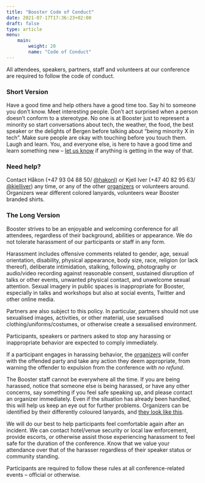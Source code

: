 ```yaml
---
title: "Booster Code of Conduct"
date: 2021-07-17T17:36:23+02:00
draft: false
type: article
menu:
    main:
        weight: 20
        name: "Code of Conduct"
---
```

All attendees, speakers, partners, staff and volunteers at our conference are required to follow the code of conduct.

### Short Version

Have a good time and help others have a good time too. Say hi to someone you don’t know. Meet interesting people. Don’t act surprised when a person doesn’t conform to a stereotype. No one is at Booster just to represent a minority so start conversations about tech, the weather, the food, the best speaker or the delights of Bergen before talking about “being minority X in tech”. Make sure people are okay with touching before you touch them. Laugh and learn. You, and everyone else, is here to have a good time and learn something new – [let us know](/info/about#organizers) if anything is getting in the way of that.

### Need help?

Contact Håkon (+47 93 04 88 50/ [@hakonl](http://twitter.com/hakonl "Twitter")) or Kjell Iver (+47 40 82 95 63/ [@kjelliver](http://twitter.com/kjelliver "Twitter")) any time, or any of the other [organizers](/info/about#organizers) or volunteers around. Organizers wear different colored lanyards, volunteers wear Booster branded shirts.

### The Long Version

Booster strives to be an enjoyable and welcoming conference for all attendees, regardless of their background, abilities or appearance. We do not tolerate harassment of our participants or staff in any form.

Harassment includes offensive comments related to gender, age, sexual orientation, disability, physical appearance, body size, race, religion (or lack thereof), deliberate intimidation, stalking, following, photography or audio/video recording against reasonable consent, sustained disruption of talks or other events, unwanted physical contact, and unwelcome sexual attention. Sexual imagery in public spaces is inappropriate for Booster, especially in talks and workshops but also at social events, Twitter and other online media.

Partners are also subject to this policy. In particular, partners should not use sexualised images, activities, or other material, use sexualised clothing/uniforms/costumes, or otherwise create a sexualised environment.

Participants, speakers or partners asked to stop any harassing or inappropriate behavior are expected to comply immediately.

If a participant engages in harassing behavior, the [organizers](/info/about#organizers) will confer with the offended party and take any action they deem appropriate, from warning the offender to expulsion from the conference _with no refund_.

The Booster staff cannot be everywhere all the time. If you are being harassed, notice that someone else is being harassed, or have any other concerns, say something if you feel safe speaking up, and please contact an organizer immediately. Even if the situation has already been handled, this will help us keep an eye out for further problems. Organizers can be identified by their differently coloured lanyards, and [they look like this](/info/about#organizers).

We will do our best to help participants feel comfortable again after an incident. We can contact hotel/venue security or local law enforcement, provide escorts, or otherwise assist those experiencing harassment to feel safe for the duration of the conference. Know that we value your attendance over that of the harasser regardless of their speaker status or community standing.

Participants are required to follow these rules at all conference-related events – official or otherwise.
